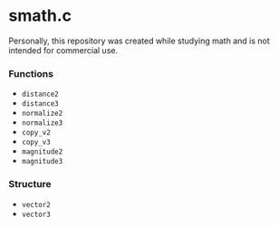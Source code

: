 # smath.c
Personally, this repository was created while studying math and is not intended for commercial use.

### Functions
- `distance2`
- `distance3`
- `normalize2`
- `normalize3`
- `copy_v2`
- `copy_v3`
- `magnitude2`
- `magnitude3`

### Structure
- `vector2`
- `vector3`
